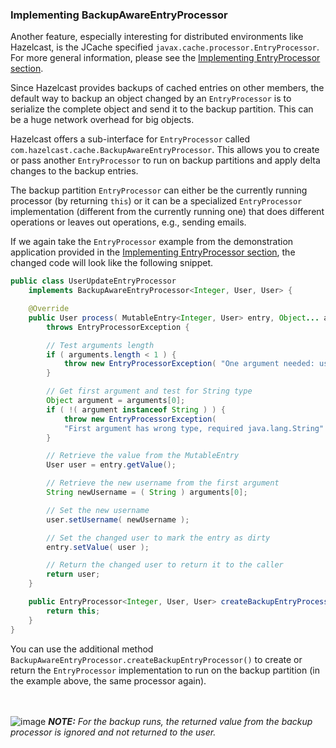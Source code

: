 
### Implementing BackupAwareEntryProcessor

Another feature, especially interesting for distributed environments like Hazelcast, is the JCache specified
`javax.cache.processor.EntryProcessor`. For more general information, please see the [Implementing EntryProcessor section](#implementing-entryprocessor).

Since Hazelcast provides backups of cached entries on other members, the default way to backup an object changed by an
`EntryProcessor` is to serialize the complete object and send it to the backup partition. This can be a huge network overhead for big objects.

Hazelcast offers a sub-interface for `EntryProcessor` called `com.hazelcast.cache.BackupAwareEntryProcessor`. This allows you to create or pass another `EntryProcessor` to run on backup
partitions and apply delta changes to the backup entries.

The backup partition `EntryProcessor` can either be the currently running processor (by returning `this`) or it can be
a specialized `EntryProcessor` implementation (different from the currently running one) that does different operations or leaves
out operations, e.g., sending emails.

If we again take the `EntryProcessor` example from the demonstration application provided in the [Implementing EntryProcessor section](#implementing-entryprocessor),
the changed code will look like the following snippet.

```java
public class UserUpdateEntryProcessor
    implements BackupAwareEntryProcessor<Integer, User, User> {

    @Override
    public User process( MutableEntry<Integer, User> entry, Object... arguments )
        throws EntryProcessorException {

        // Test arguments length
        if ( arguments.length < 1 ) {
            throw new EntryProcessorException( "One argument needed: username" );
        }

        // Get first argument and test for String type
        Object argument = arguments[0];
        if ( !( argument instanceof String ) ) {
            throw new EntryProcessorException(
            "First argument has wrong type, required java.lang.String" );
        }

        // Retrieve the value from the MutableEntry
        User user = entry.getValue();

        // Retrieve the new username from the first argument
        String newUsername = ( String ) arguments[0];

        // Set the new username
        user.setUsername( newUsername );

        // Set the changed user to mark the entry as dirty
        entry.setValue( user );

        // Return the changed user to return it to the caller
        return user;
    }

    public EntryProcessor<Integer, User, User> createBackupEntryProcessor() {
        return this;
    }
}
```

You can use the additional method `BackupAwareEntryProcessor.createBackupEntryProcessor()` to create or return the `EntryProcessor`
implementation to run on the backup partition (in the example above, the same processor again).

<br></br>
![image](images/NoteSmall.jpg) ***NOTE:*** *For the backup runs, the returned value from the backup processor is ignored and not
returned to the user.*
<br></br>

